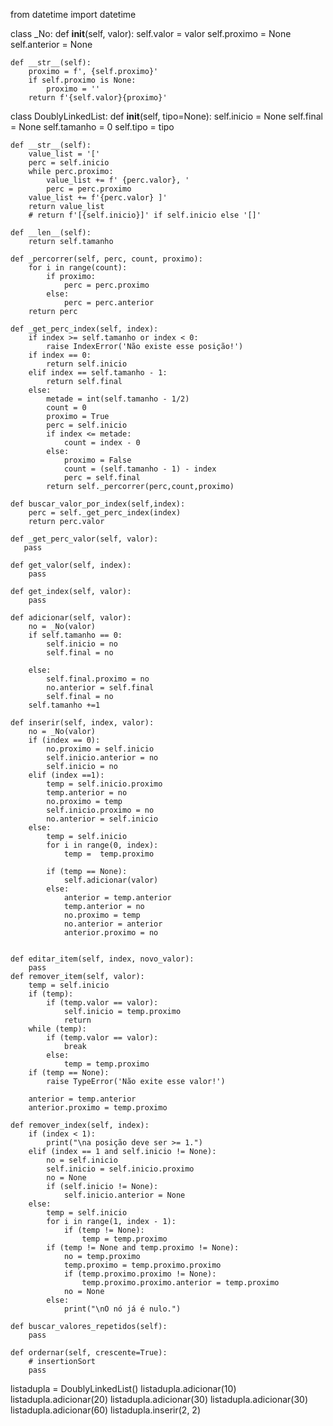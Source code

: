 from datetime import datetime


class _No:
    def __init__(self, valor):
        self.valor = valor
        self.proximo = None
        self.anterior = None

    def __str__(self):
        proximo = f', {self.proximo}'
        if self.proximo is None:
            proximo = ''
        return f'{self.valor}{proximo}'


class DoublyLinkedList:
    def __init__(self, tipo=None):
        self.inicio = None
        self.final = None
        self.tamanho = 0
        self.tipo = tipo

    def __str__(self):
        value_list = '['
        perc = self.inicio
        while perc.proximo:
            value_list += f' {perc.valor}, '
            perc = perc.proximo
        value_list += f'{perc.valor} ]'
        return value_list
        # return f'[{self.inicio}]' if self.inicio else '[]'

    def __len__(self):
        return self.tamanho

    def _percorrer(self, perc, count, proximo):
        for i in range(count):
            if proximo:
                perc = perc.proximo
            else:
                perc = perc.anterior
        return perc

    def _get_perc_index(self, index):
        if index >= self.tamanho or index < 0:
            raise IndexError('Não existe esse posição!')
        if index == 0:
            return self.inicio
        elif index == self.tamanho - 1:
            return self.final
        else:
            metade = int(self.tamanho - 1/2)
            count = 0
            proximo = True
            perc = self.inicio
            if index <= metade:
                count = index - 0
            else:
                proximo = False
                count = (self.tamanho - 1) - index
                perc = self.final
            return self._percorrer(perc,count,proximo)

    def buscar_valor_por_index(self,index):
        perc = self._get_perc_index(index)
        return perc.valor
        
    def _get_perc_valor(self, valor):
       pass

    def get_valor(self, index):
        pass

    def get_index(self, valor):
        pass

    def adicionar(self, valor):
        no = _No(valor)
        if self.tamanho == 0:
            self.inicio = no
            self.final = no

        else:
            self.final.proximo = no
            no.anterior = self.final
            self.final = no
        self.tamanho +=1

    def inserir(self, index, valor):
        no = _No(valor)
        if (index == 0):
            no.proximo = self.inicio
            self.inicio.anterior = no
            self.inicio = no
        elif (index ==1):
            temp = self.inicio.proximo
            temp.anterior = no
            no.proximo = temp
            self.inicio.proximo = no
            no.anterior = self.inicio
        else:
            temp = self.inicio
            for i in range(0, index):
                temp =  temp.proximo

            if (temp == None):
                self.adicionar(valor)
            else:
                anterior = temp.anterior
                temp.anterior = no
                no.proximo = temp
                no.anterior = anterior
                anterior.proximo = no


    def editar_item(self, index, novo_valor):
        pass
    def remover_item(self, valor):
        temp = self.inicio
        if (temp):
            if (temp.valor == valor):
                self.inicio = temp.proximo
                return
        while (temp):
            if (temp.valor == valor):
                break
            else:
                temp = temp.proximo
        if (temp == None):
            raise TypeError('Não exite esse valor!')

        anterior = temp.anterior
        anterior.proximo = temp.proximo

    def remover_index(self, index):
        if (index < 1):
            print("\na posição deve ser >= 1.")
        elif (index == 1 and self.inicio != None):
            no = self.inicio
            self.inicio = self.inicio.proximo
            no = None
            if (self.inicio != None):
                self.inicio.anterior = None
        else:
            temp = self.inicio
            for i in range(1, index - 1):
                if (temp != None):
                    temp = temp.proximo
            if (temp != None and temp.proximo != None):
                no = temp.proximo
                temp.proximo = temp.proximo.proximo
                if (temp.proximo.proximo != None):
                    temp.proximo.proximo.anterior = temp.proximo
                no = None
            else:
                print("\nO nó já é nulo.")

    def buscar_valores_repetidos(self):
        pass

    def ordernar(self, crescente=True):
        # insertionSort
        pass
        
        
listadupla = DoublyLinkedList()
listadupla.adicionar(10)
listadupla.adicionar(20)
listadupla.adicionar(30)
listadupla.adicionar(30)
listadupla.adicionar(60)
listadupla.inserir(2, 2)
